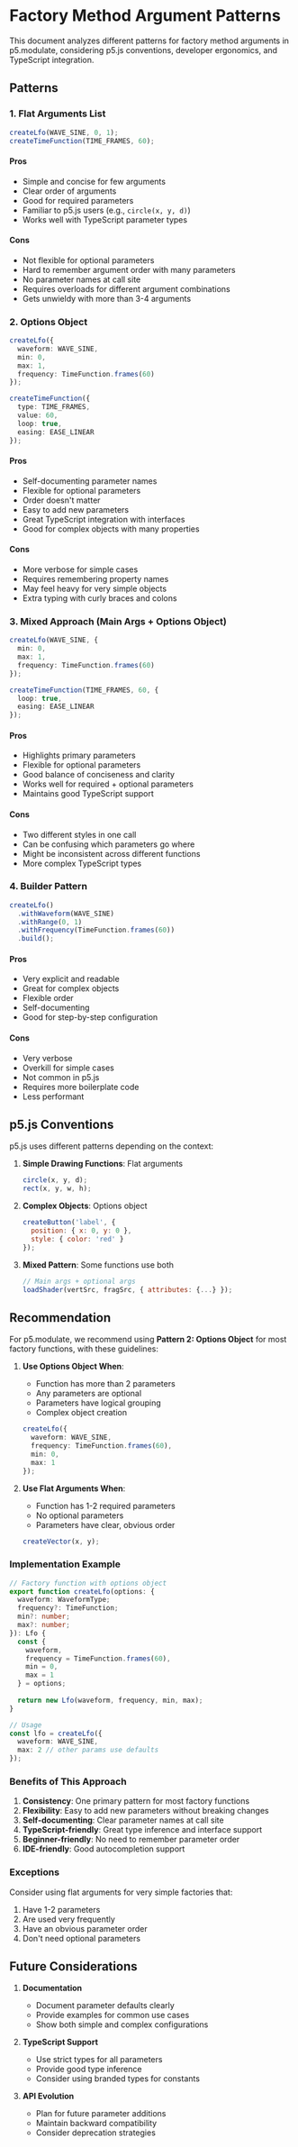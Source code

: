 # Factory Method Argument Patterns

This document analyzes different patterns for factory method arguments in p5.modulate, considering p5.js conventions, developer ergonomics, and TypeScript integration.

## Patterns

### 1. Flat Arguments List
```typescript
createLfo(WAVE_SINE, 0, 1);
createTimeFunction(TIME_FRAMES, 60);
```

#### Pros
- Simple and concise for few arguments
- Clear order of arguments
- Good for required parameters
- Familiar to p5.js users (e.g., `circle(x, y, d)`)
- Works well with TypeScript parameter types

#### Cons
- Not flexible for optional parameters
- Hard to remember argument order with many parameters
- No parameter names at call site
- Requires overloads for different argument combinations
- Gets unwieldy with more than 3-4 arguments

### 2. Options Object
```typescript
createLfo({
  waveform: WAVE_SINE,
  min: 0,
  max: 1,
  frequency: TimeFunction.frames(60)
});

createTimeFunction({
  type: TIME_FRAMES,
  value: 60,
  loop: true,
  easing: EASE_LINEAR
});
```

#### Pros
- Self-documenting parameter names
- Flexible for optional parameters
- Order doesn't matter
- Easy to add new parameters
- Great TypeScript integration with interfaces
- Good for complex objects with many properties

#### Cons
- More verbose for simple cases
- Requires remembering property names
- May feel heavy for very simple objects
- Extra typing with curly braces and colons

### 3. Mixed Approach (Main Args + Options Object)
```typescript
createLfo(WAVE_SINE, {
  min: 0,
  max: 1,
  frequency: TimeFunction.frames(60)
});

createTimeFunction(TIME_FRAMES, 60, {
  loop: true,
  easing: EASE_LINEAR
});
```

#### Pros
- Highlights primary parameters
- Flexible for optional parameters
- Good balance of conciseness and clarity
- Works well for required + optional parameters
- Maintains good TypeScript support

#### Cons
- Two different styles in one call
- Can be confusing which parameters go where
- Might be inconsistent across different functions
- More complex TypeScript types

### 4. Builder Pattern
```typescript
createLfo()
  .withWaveform(WAVE_SINE)
  .withRange(0, 1)
  .withFrequency(TimeFunction.frames(60))
  .build();
```

#### Pros
- Very explicit and readable
- Great for complex objects
- Flexible order
- Self-documenting
- Good for step-by-step configuration

#### Cons
- Very verbose
- Overkill for simple cases
- Not common in p5.js
- Requires more boilerplate code
- Less performant

## p5.js Conventions

p5.js uses different patterns depending on the context:

1. **Simple Drawing Functions**: Flat arguments
   ```javascript
   circle(x, y, d);
   rect(x, y, w, h);
   ```

2. **Complex Objects**: Options object
   ```javascript
   createButton('label', {
     position: { x: 0, y: 0 },
     style: { color: 'red' }
   });
   ```

3. **Mixed Pattern**: Some functions use both
   ```javascript
   // Main args + optional args
   loadShader(vertSrc, fragSrc, { attributes: {...} });
   ```

## Recommendation

For p5.modulate, we recommend using **Pattern 2: Options Object** for most factory functions, with these guidelines:

1. **Use Options Object When**:
   - Function has more than 2 parameters
   - Any parameters are optional
   - Parameters have logical grouping
   - Complex object creation

   ```typescript
   createLfo({
     waveform: WAVE_SINE,
     frequency: TimeFunction.frames(60),
     min: 0,
     max: 1
   });
   ```

2. **Use Flat Arguments When**:
   - Function has 1-2 required parameters
   - No optional parameters
   - Parameters have clear, obvious order

   ```typescript
   createVector(x, y);
   ```

### Implementation Example
```typescript
// Factory function with options object
export function createLfo(options: {
  waveform: WaveformType;
  frequency?: TimeFunction;
  min?: number;
  max?: number;
}): Lfo {
  const {
    waveform,
    frequency = TimeFunction.frames(60),
    min = 0,
    max = 1
  } = options;
  
  return new Lfo(waveform, frequency, min, max);
}

// Usage
const lfo = createLfo({
  waveform: WAVE_SINE,
  max: 2 // other params use defaults
});
```

### Benefits of This Approach

1. **Consistency**: One primary pattern for most factory functions
2. **Flexibility**: Easy to add new parameters without breaking changes
3. **Self-documenting**: Clear parameter names at call site
4. **TypeScript-friendly**: Great type inference and interface support
5. **Beginner-friendly**: No need to remember parameter order
6. **IDE-friendly**: Good autocompletion support

### Exceptions

Consider using flat arguments for very simple factories that:
1. Have 1-2 parameters
2. Are used very frequently
3. Have an obvious parameter order
4. Don't need optional parameters

## Future Considerations

1. **Documentation**
   - Document parameter defaults clearly
   - Provide examples for common use cases
   - Show both simple and complex configurations

2. **TypeScript Support**
   - Use strict types for all parameters
   - Provide good type inference
   - Consider using branded types for constants

3. **API Evolution**
   - Plan for future parameter additions
   - Maintain backward compatibility
   - Consider deprecation strategies 